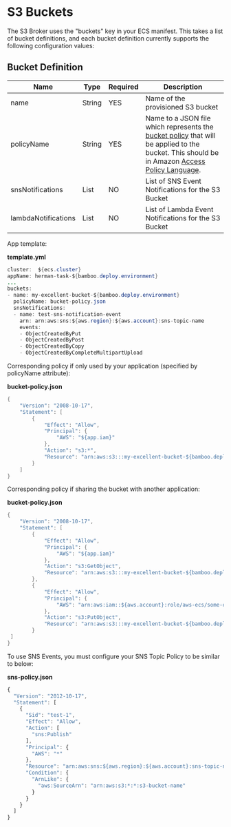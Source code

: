 # S3 Buckets

The S3 Broker uses the "buckets" key in your ECS manifest. This takes a
list of bucket definitions, and each bucket definition currently
supports the following configuration values:

  

## Bucket Definition

| Name       | Type   | Required | Description                                                                                                                                                                                                                                                                                                         |
|------------|--------|----------|---------------------------------------------------------------------------------------------------------------------------------------------------------------------------------------------------------------------------------------------------------------------------------------------------------------------|
| name       | String | YES      | Name of the provisioned S3 bucket                                                                                                                                                                                                                                                                                   |
| policyName | String | YES      | Name to a JSON file which represents the [bucket policy](https://docs.aws.amazon.com/AmazonS3/latest/dev/example-bucket-policies.html) that will be applied to the bucket. This should be in Amazon [Access Policy Language](https://docs.aws.amazon.com/AmazonS3/latest/dev/access-policy-language-overview.html). |
| snsNotifications | List | NO | List of SNS Event Notifications for the S3 Bucket |
| lambdaNotifications | List | NO | List of Lambda Event Notifications for the S3 Bucket |

  

  

App template:

**template.yml**

``` java
cluster:  ${ecs.cluster}
appName: herman-task-${bamboo.deploy.environment}
...
buckets:
- name: my-excellent-bucket-${bamboo.deploy.environment}
  policyName: bucket-policy.json
  snsNotifications: 
  - name: test-sns-notification-event
    arn: arn:aws:sns:${aws.region}:${aws.account}:sns-topic-name
    events:
    - ObjectCreatedByPut
    - ObjectCreatedByPost
    - ObjectCreatedByCopy
    - ObjectCreatedByCompleteMultipartUpload  
```

Corresponding policy if only used by your application (specified by
policyName attribute):

**bucket-policy.json**

``` java
{
    "Version": "2008-10-17",
    "Statement": [
        {
            "Effect": "Allow",
            "Principal": {
                "AWS": "${app.iam}"
            },
            "Action": "s3:*",
            "Resource": "arn:aws:s3:::my-excellent-bucket-${bamboo.deploy.environment}/*"
        }
    ]
}
```

Corresponding policy if sharing the bucket with another application:

**bucket-policy.json**

``` java
{
    "Version": "2008-10-17",
    "Statement": [
        {
            "Effect": "Allow",
            "Principal": {
                "AWS": "${app.iam}"
            },
            "Action": "s3:GetObject",
            "Resource": "arn:aws:s3:::my-excellent-bucket-${bamboo.deploy.environment}/*"
        },
        {
            "Effect": "Allow",
            "Principal": {
                "AWS": "arn:aws:iam::${aws.account}:role/aws-ecs/some-other-app-that-puts-stuff"}"
            },
            "Action": "s3:PutObject",
            "Resource": "arn:aws:s3:::my-excellent-bucket-${bamboo.deploy.environment}/*"
        }
 ]
}
```

To use SNS Events, you must configure your SNS Topic Policy to be similar to below:

**sns-policy.json**

``` javascript
{
  "Version": "2012-10-17",
  "Statement": [
    {
      "Sid": "test-1",
      "Effect": "Allow",
      "Action": [
        "sns:Publish"
      ],
      "Principal": {
        "AWS": "*"
      },
      "Resource": "arn:aws:sns:${aws.region}:${aws.account}:sns-topic-name",
      "Condition": {
        "ArnLike": {
          "aws:SourceArn": "arn:aws:s3:*:*:s3-bucket-name"
        }
      }
    }
  ]
}
```
